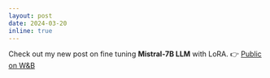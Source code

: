 ```yaml
---
layout: post
date: 2024-03-20
inline: true
---
```

Check out my new post on fine tuning <b>Mistral-7B LLM</b> with LoRA.
:point_right: <a class="news-title" href="https://api.wandb.ai/links/just-me-mistral/8944djd4"> Public on W&B </a>
